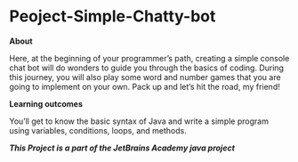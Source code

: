 # Peoject-Simple-Chatty-bot


**About**

Here, at the beginning of your programmer’s path, creating a simple console chat bot will do wonders to guide you through the basics of coding. During this journey, you will also play some word and number games that you are going to implement on your own. Pack up and let’s hit the road, my friend!

**Learning outcomes**

You’ll get to know the basic syntax of Java and write a simple program using variables, conditions, loops, and methods.

_**This Project is a part of the JetBrains Academy java project**_
